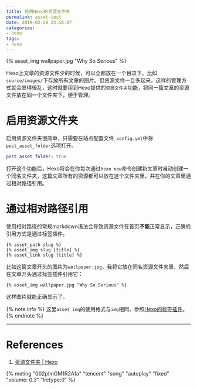 ```yaml
---
title: 启用Hexo的资源文件夹
permalink: asset-test
date: 2019-02-28 22:58:07
categories:
- hexo
tags:
- hexo
---
```


{% asset_img wallpaper.jpg "Why So Serious" %}

Hexo上文章的资源文件少的时候，可以全都放在一个目录下，比如`source/images/`下存放所有文章的图片。但资源文件一旦多起来，这样的管理方式就会显得很乱，这时就要用到Hexo提供的`资源文件夹`功能，将同一篇文章的资源文件放在同一个文件夹下，便于管理。

<!--more-->

# 启用资源文件夹

启用资源文件夹很简单，只需要在站点配置文件`_config.yml`中将`post_asset_folder`选项打开。

```yml hexo/_config.yml
post_asset_folder: true
```

打开这个功能后，Hexo将会在你每次通过`hexo new`命令创建新文章时自动创建一个同名文件夹，这篇文章所有的资源都可以放在这个文件夹里，并在你的文章里通过相对路径引用。

# 通过相对路径引用

使用相对路径的常规markdown语法会导致资源文件在首页**不能**正常显示，正确的引用方式是通过标签插件。

```
{% asset_path slug %}
{% asset_img slug [title] %}
{% asset_link slug [title] %}
```

比如这篇文章开头的图片为`wallpaper.jpg`，我将它放在同名资源文件夹里，然后在文章开头通过标签插件引用它：

```
{% asset_img wallpaper.jpg "Why So Serious" %}
```

这样图片就能正确显示了。

{% note info %}
这里`asset_img`的使用格式与`img`相同，参照[Hexo的标签插件](https://hexo.io/zh-cn/docs/tag-plugins#Image)。
{% endnote %}

------

# References

1. [资源文件夹 | Hexo](https://hexo.io/zh-cn/docs/asset-folders)

<!--娘子-周杰伦-->
{% meting "002pImGM1R2Afa" "tencent" "song" "autoplay" "fixed"  "volume: 0.3" "lrctype:0" %}

